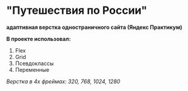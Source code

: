 # "Путешествия по России"
**адаптивная верстка одностраничного сайта (Яндекс Практикум)**

**В проекте использовал:**

1. Flex
2. Grid
3. Псевдоклассы
4. Переменные

_Верстка в 4х фреймах: 320, 768, 1024, 1280_